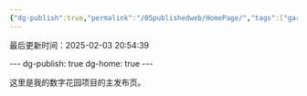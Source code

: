 ```yaml
---
{"dg-publish":true,"permalink":"/05publishedweb/HomePage/","tags":["gardenEntry"]}
---
```


最后更新时间：2025-02-03 20:54:39

--- dg-publish: true dg-home: true ---

这里是我的数字花园项目的主发布页。


